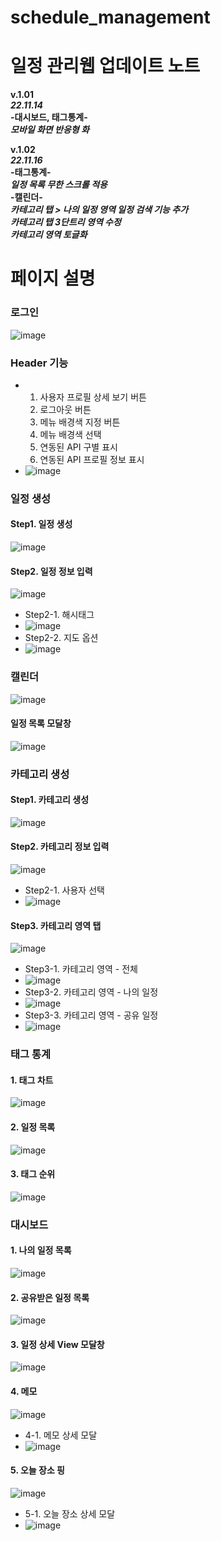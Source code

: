 # schedule_management
# 일정 관리웹 업데이트 노트  
**v.1.01**  
***22.11.14***  
**-대시보드, 태그통계-**  
***모바일 화면 반응형 화***


**v.1.02**  
***22.11.16***  
**-태그통계-**   
***일정 목록 무한 스크롤 적용***  
**-캘린더-**  
***카테고리 탭 > 나의 일정 영역 일정 검색 기능 추가***  
***카테고리 탭 3단트리 영역 수정***  
***카테고리 영역 토글화***  

# 페이지 설명

### 로그인
![image](https://github.com/vo0922/schedule_management/assets/89440755/f8805cc4-b020-4f4c-b7df-876a702cf483)
### Header 기능
- 1. 사용자 프로필 상세 보기 버튼
  2. 로그아웃 버튼
  3. 메뉴 배경색 지정 버튼
  4. 메뉴 배경색 선택
  5. 연동된 API 구별 표시
  6. 연동된 API 프로필 정보 표시
- ![image](https://github.com/vo0922/schedule_management/assets/89440755/f38a86c4-6631-449d-b8ca-be92aca7fdee)

### 일정 생성
  #### Step1. 일정 생성
  ![image](https://github.com/vo0922/schedule_management/assets/89440755/ff9a7860-f13a-4377-bd9c-d80187f0a2fe)
  #### Step2. 일정 정보 입력
  ![image](https://github.com/vo0922/schedule_management/assets/89440755/d0d8b596-89ec-4f73-a52e-75b46bdda889)
  - Step2-1. 해시태그
  - ![image](https://github.com/vo0922/schedule_management/assets/89440755/d9f413d2-71a1-4602-a98d-7bb84d5440e1)
  - Step2-2. 지도 옵션
  - ![image](https://github.com/vo0922/schedule_management/assets/89440755/67e6f76f-b3e8-464f-8c7b-3d3ddc85d7c6)

### 캘린더
![image](https://github.com/vo0922/schedule_management/assets/89440755/ba0703b3-528b-4791-a858-2ef26fd73b49)
  #### 일정 목록 모달창
  ![image](https://github.com/vo0922/schedule_management/assets/89440755/0660edb5-acae-4ee4-babb-ed58f74dab86)

### 카테고리 생성
  #### Step1. 카테고리 생성
  ![image](https://github.com/vo0922/schedule_management/assets/89440755/a8a63827-8dc3-4dd2-bc0a-3def457770cc)
  #### Step2. 카테고리 정보 입력
  ![image](https://github.com/vo0922/schedule_management/assets/89440755/281b331a-f518-49ee-b7ec-6fc72a3f5cb7)
  - Step2-1. 사용자 선택
  - ![image](https://github.com/vo0922/schedule_management/assets/89440755/b6dfc4e3-689a-42d1-a01a-3ffab520fe0c)
  #### Step3. 카테고리 영역 탭
  ![image](https://github.com/vo0922/schedule_management/assets/89440755/8ac60665-b2ef-4cb1-a37f-e4603e4b7040)
  - Step3-1. 카테고리 영역 - 전체
  - ![image](https://github.com/vo0922/schedule_management/assets/89440755/75b3197d-87d8-4572-990b-1124793d5768)
  - Step3-2. 카테고리 영역 - 나의 일정
  - ![image](https://github.com/vo0922/schedule_management/assets/89440755/13830998-f1ca-47d4-b672-8f231bc493f1)
  - Step3-3. 카테고리 영역 - 공유 일정
  - ![image](https://github.com/vo0922/schedule_management/assets/89440755/dc7018a3-d447-49b3-9f4f-bee88e3a4d67)

### 태그 통계
  #### 1. 태그 차트
  ![image](https://github.com/vo0922/schedule_management/assets/89440755/3c05ce33-5ee2-4379-9d2b-345dcf5b3edf)
  #### 2. 일정 목록
  ![image](https://github.com/vo0922/schedule_management/assets/89440755/9ccf47bb-dff7-4ff1-abc7-986e152a47a2)
  #### 3. 태그 순위
  ![image](https://github.com/vo0922/schedule_management/assets/89440755/2064f855-d378-448d-84e3-b83c297655c6)

### 대시보드
  #### 1. 나의 일정 목록
  ![image](https://github.com/vo0922/schedule_management/assets/89440755/2693f1c4-6a49-49c7-ae93-268891515b1d)
  #### 2. 공유받은 일정 목록
  ![image](https://github.com/vo0922/schedule_management/assets/89440755/a52120c7-d4dc-4550-9695-3a248db881c1)
  #### 3. 일정 상세 View 모달창
  ![image](https://github.com/vo0922/schedule_management/assets/89440755/f1df1678-30e3-44fc-ae52-9a7a824299e4)
  #### 4. 메모
  ![image](https://github.com/vo0922/schedule_management/assets/89440755/24d1206e-345b-415b-bcb9-2602dc5c508c)
  - 4-1. 메모 상세 모달
  - ![image](https://github.com/vo0922/schedule_management/assets/89440755/6ab24eb2-dbed-4587-ba8f-c017d9b037c7)
  #### 5. 오늘 장소 핑
  ![image](https://github.com/vo0922/schedule_management/assets/89440755/7ca18378-26c9-4720-916b-3a2c1437176c)
  - 5-1. 오늘 장소 상세 모달
  - ![image](https://github.com/vo0922/schedule_management/assets/89440755/09bb572f-690a-41a8-8b55-fd301aa4cf07)

